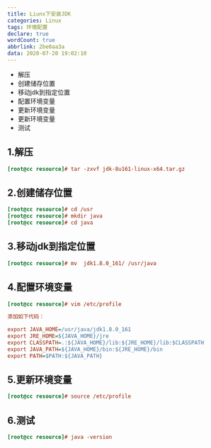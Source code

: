 ```yaml
---
title: Liunx下安装JDK
categories: Linux
tags: 环境配置
declare: true
wordCount: true
abbrlink: 2be0aa3a
data: 2020-07-20 19:02:10
---
```


* 解压
* 创建储存位置
* 移动jdk到指定位置
* 配置环境变量
* 更新环境变量
* 更新环境变量
* 测试

<!-- more -->


## 1.解压
```ini
[root@cc resource]# tar -zxvf jdk-8u161-linux-x64.tar.gz 
```

## 2.创建储存位置
```ini
[root@cc resource]# cd /usr
[root@cc resource]# mkdir java
[root@cc resource]# cd java
```

## 3.移动jdk到指定位置
```ini
[root@cc resource]# mv  jdk1.8.0_161/ /usr/java
```

## 4.配置环境变量
```ini
[root@cc resource]# vim /etc/profile

添加如下代码：

export JAVA_HOME=/usr/java/jdk1.8.0_161
export JRE_HOME=${JAVA_HOME}/jre
export CLASSPATH=.:${JAVA_HOME}/lib:${JRE_HOME}/lib:$CLASSPATH
export JAVA_PATH=${JAVA_HOME}/bin:${JRE_HOME}/bin
export PATH=$PATH:${JAVA_PATH}

```

## 5.更新环境变量
```ini
[root@cc resource]# source /etc/profile
```

## 6.测试
```ini
[root@cc resource]# java -version
```